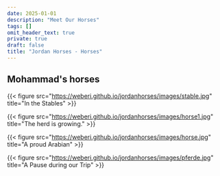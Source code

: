```yaml
---
date: 2025-01-01
description: "Meet Our Horses"
tags: []
omit_header_text: true
private: true
draft: false
title: "Jordan Horses - Horses"
---
```




## Mohammad's horses



{{< figure src="https://weberi.github.io/jordanhorses/images/stable.jpg" title="In the Stables" >}}

{{< figure src="https://weberi.github.io/jordanhorses/images/horse1.jpg" title="The herd is growing." >}}


{{< figure src="https://weberi.github.io/jordanhorses/images/horse.jpg" title="A proud Arabian" >}}

{{< figure src="https://weberi.github.io/jordanhorses/images/pferde.jpg" title="A Pause during our Trip" >}}
